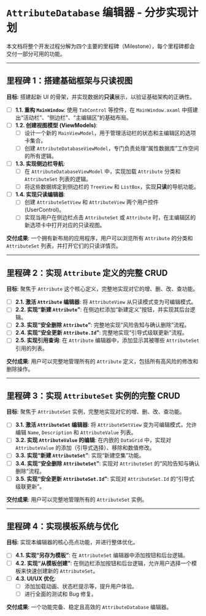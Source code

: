# `AttributeDatabase` 编辑器 - 分步实现计划

本文档将整个开发过程分解为四个主要的里程碑（Milestone），每个里程碑都会交付一部分可用的功能。

---

## 里程碑 1：搭建基础框架与只读视图

**目标**: 搭建起新 UI 的骨架，并实现数据的**只读**展示，以验证基础架构的正确性。

-   [ ] **1.1. 重构 `MainWindow`**: 使用 `TabControl` 等控件，在 `MainWindow.axaml` 中搭建出“活动栏”、“侧边栏”、“主编辑区”的基础布局。
-   [ ] **1.2. 创建视图模型 (ViewModels)**:
    -   [ ] 设计一个新的 `MainViewModel`，用于管理活动栏的状态和主编辑区的选项卡集合。
    -   [ ] 创建 `AttributeDatabaseViewModel`，专门负责处理“属性数据库”工作空间的所有逻辑。
-   [ ] **1.3. 实现侧边栏导航**:
    -   [ ] 在 `AttributeDatabaseViewModel` 中，实现加载 `Attribute` 分类和 `AttributeSet` 列表的逻辑。
    -   [ ] 将这些数据绑定到侧边栏的 `TreeView` 和 `ListBox`，实现**只读**的导航功能。
-   [ ] **1.4. 实现只读编辑器**:
    -   [ ] 创建 `AttributeSetView` 和 `AttributeView` 两个用户控件 (UserControl)。
    -   [ ] 实现当用户在侧边栏点击 `AttributeSet` 或 `Attribute` 时，在主编辑区的新选项卡中打开对应的只读视图。

**交付成果**: 一个拥有新布局的应用程序，用户可以浏览所有 `Attribute` 的分类和 `AttributeSet` 列表，并打开它们的只读详情页。

---

## 里程碑 2：实现 `Attribute` 定义的完整 CRUD

**目标**: 聚焦于 `Attribute` 这个核心定义，完整地实现对它的增、删、改、查功能。

-   [ ] **2.1. 激活 `Attribute` 编辑器**: 将 `AttributeView` 从只读模式变为可编辑模式。
-   [ ] **2.2. 实现“新建 `Attribute`”**: 在侧边栏添加“新建定义”按钮，并实现其后台逻辑。
-   [ ] **2.3. 实现“安全删除 `Attribute`”**: 完整地实现“风险告知与确认删除”流程。
-   [ ] **2.4. 实现“安全更新 `Attribute.Id`”**: 完整地实现“引导式级联更新”流程。
-   [ ] **2.5. 实现引用查询**: 在 `Attribute` 编辑器中，添加显示其被哪些 `AttributeSet` 引用的列表。

**交付成果**: 用户可以完整地管理所有的 `Attribute` 定义，包括所有高风险的修改和删除操作。

---

## 里程碑 3：实现 `AttributeSet` 实例的完整 CRUD

**目标**: 聚焦于 `AttributeSet` 实例，完整地实现对它的增、删、改、查功能。

-   [ ] **3.1. 激活 `AttributeSet` 编辑器**: 将 `AttributeSetView` 变为可编辑模式，允许编辑 `Name`, `Description` 和 `AttributeValue` 列表。
-   [ ] **3.2. 实现 `AttributeValue` 的编辑**: 在内嵌的 `DataGrid` 中，实现对 `AttributeValue` 的添加（引导式选择）、移除和数值修改。
-   [ ] **3.3. 实现“新建 `AttributeSet`”**: 实现“新建空集”功能。
-   [ ] **3.4. 实现“安全删除 `AttributeSet`”**: 实现对 `AttributeSet` 的“风险告知与确认删除”流程。
-   [ ] **3.5. 实现“安全更新 `AttributeSet.Id`”**: 实现对 `AttributeSet.Id` 的“引导式级联更新”。

**交付成果**: 用户可以完整地管理所有的 `AttributeSet` 实例。

---

## 里程碑 4：实现模板系统与优化

**目标**: 实现本编辑器的核心亮点功能，并进行整体优化。

-   [ ] **4.1. 实现“另存为模板”**: 在 `AttributeSet` 编辑器中添加按钮和后台逻辑。
-   [ ] **4.2. 实现“从模板创建”**: 在侧边栏添加按钮和后台逻辑，允许用户选择一个模板来快速创建新的 `AttributeSet`。
-   [ ] **4.3. UI/UX 优化**:
    -   [ ] 添加加载动画、状态栏提示等，提升用户体验。
    -   [ ] 进行全面的测试和 Bug 修复。

**交付成果**: 一个功能完备、稳定且高效的 `AttributeDatabase` 编辑器。
